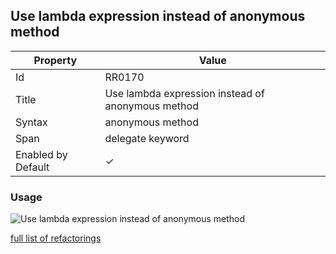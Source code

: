 ## Use lambda expression instead of anonymous method

| Property | Value |
| -------- | ----- |
| Id | RR0170 |
| Title | Use lambda expression instead of anonymous method |
| Syntax | anonymous method |
| Span | delegate keyword |
| Enabled by Default | &#x2713; |

### Usage

![Use lambda expression instead of anonymous method](../../images/refactorings/UseLambdaExpressionInsteadOfAnonymousMethod.png)

[full list of refactorings](Refactorings.md)